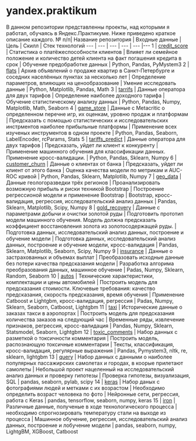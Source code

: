 # yandex.praktikum
В данном репозитории представленны проекты, над которыми я работал, обучаясь в Яндекс.Практикуме. Ниже приведено краткое описание каждого.
№ п/п| Название репозитория | Входные данные | Цель | Скилл | Стек технологий
--- | --- | --- | --- | --- |--- 
1 | [credit_score](https://github.com/ztazy/yandex.praktikum/tree/master/1.%20credit_score) | Cтатистика о платёжеспособности клиентов | Влияет ли семейное положение и количество детей клиента на факт погашения кредита в срок | Обучение предобработке данных | Python, Pandas, PyMystem3
2 | [flats](https://github.com/ztazy/yandex.praktikum/tree/master/2.%20flats) | Архив объявлений о продаже квартир в Санкт-Петербурге и соседних населённых пунктах за несколько лет | Определение параметров, влияющих на ценообразование | Умение исследовать данные | Python, Matplotlib, Pandas, Math
3 | [tarrifs](https://github.com/ztazy/yandex.praktikum/tree/master/3.%20tariffs) | Данные оператора для двух тарифов | Определение наиболее доходного тарифа | Обучение статистическому анализу данных | Python, Pandas, Numpy, Matplotlib, Math, Seaborn
4 | [game_store](https://github.com/ztazy/yandex.praktikum/tree/master/4.%20game_store) | Данные с Metacritic о определенном перечне игр, их оценкам, уровню продаж и платформам | Предсказать с помощью статистических и исследовательских инстрментов наиболее прибыльные платформы | Применение всех изученых инструментов в одном проекте | Python, Pandas, Seaborn, LabelEncoder, rcParams, Stats
5 | [tariffs_predict](https://github.com/ztazy/yandex.praktikum/tree/master/5.%20tariffs_predict) | Данные оператора для двух тарифов | Предсказать, уйдет ли клиент к конкуренту | Применение машинного обучения для классификации данных. Применение кросс-валидации. | Python, Pandas, Sklearn, Numpy
6 | [customer_churn](https://github.com/ztazy/yandex.praktikum/tree/master/6.%20customer_churn) | Данные о клиентах от банка | Предсказать, уйдет ли клиент от этого банка | Оценка качества модели по метрикам и AUC-ROC кривой | Python, Pandas, Sklearn, Matplotlib, Numpy
7 | [geo_data](https://github.com/ztazy/yandex.praktikum/tree/master/7.%20geo_data) | Данные геологоразведки трёх регионов | Проанализировать возможную прибыль и риски техникой Bootstrap | Построение регрессионой модели и применение Bootstrap | Bootstrap, кросс-валидация, регрессия, исследовательский анализ данных | Pandas, Sklearn, Matplotlib, Scipy, Numpy
8 | [gold_recovery](https://github.com/ztazy/yandex.praktikum/tree/master/8.%20gold_recovery) | Данные с параметрами добычи и очистки золотой руды | Подготовить прототип модели машинного обучения. Модель должна предсказать коэффициент восстановления золота из золотосодержащей руды. | Подготовка данных, исследовательский анализ данных, построение и обучение модели | Подготовка данных, исследовательский анализ данных, построение и обучение модели, кросс-валидация | Pandas, Sklearn, Matplotlib, Seaborn, Scipy, Numpy
9 | [insurance](https://github.com/ztazy/yandex.praktikum/tree/master/9.%20insurance) | Данные о застрахованных и объемах выплат | Преобразовать исходные данные без потери качества предсказания модели | Разработка алгорима преобразования данных, машинное обучение | Padas, Numpy, Sklearn, Random, Seaborn
10 | [autos](https://github.com/ztazy/yandex.praktikum/tree/master/10.%20autos) | Технические характеристики, комплектации и цены автомобилей | Построить модель для предсказания стоимости. Ключевые требования: качество предсказания, скорость предсказания, время обучения | Применение Catboost и Lightgbm, кросс-валидация, регрессия | Padas, Numpy, Sklearn, Seaborn, Catboost, Lightgbm
11 | [taxi](https://github.com/ztazy/yandex.praktikum/tree/master/11.%20taxi) | Исторические данные о заказах такси в аэропортах | Построить модель для предсказания количества заказов на следующий час | Временные ряды, извлечение признаков, регрессия, кросс-валидация | Pandas, Numpy, Sklearn, Statsmodel, Seaborn, Lightgbm
12 | [toxic_comments](https://github.com/ztazy/yandex.praktikum/tree/master/12.%20toxic_comments) | Набор данных с разметкой о токсичности комментария | Построить модель, распознающую токсичные комментарии | Тексты, классификация, кросс-валидация, регулярные выражения | Pandas, Pymystem3, nltk, re, sklearn, lightgbm
13 | [query](https://github.com/ztazy/yandex.praktikum/tree/master/13.%20query) | Набор данных с данными о наиболее популярных пассажирских самолетах и городах, в коорые прилетают самолеты | Небольшой проект нацеленный на исследовательский анализ данных и проверку гипотезы | Проверка гипотезы, визуализация, SQL | pandas, seaborn, pylab, scipy
14 | [keras](https://github.com/ztazy/yandex.praktikum/tree/master/14.%20keras) | Набор даных с фотографиями людей и метками с их возрастом | Необходимо определить возраст человека по фото | Нейронные сети, регрессия, работа с Keras | pandas, tensorflow, seaborn, numpy, keras
15 | [iron](https://github.com/ztazy/yandex.praktikum/tree/master/15.%20iron) | Различные данные, полученые в ходе технологического процесса | необходимо спрогнозировать температуру стали на выходе из процесса | Машинное обучение, регрессия, исследовательский анализ данных, построение и лобучение модели | pandas, seaborn, numpy, LightgBM, XGBoost, Catboost